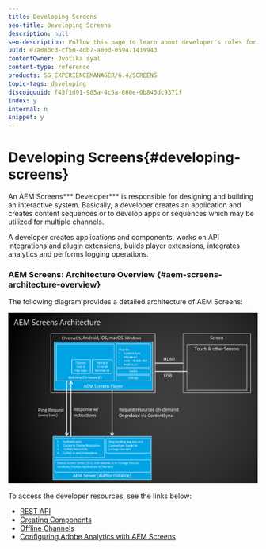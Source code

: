 ```yaml
---
title: Developing Screens
seo-title: Developing Screens
description: null
seo-description: Follow this page to learn about developer's roles for AEM Screens. An AEM Screens developer creates an application and content sequences and develops apps or sequences which may be utilized for multiple channels.
uuid: e7a08bcd-cf50-4db7-a80d-059471419943
contentOwner: Jyotika syal
content-type: reference
products: SG_EXPERIENCEMANAGER/6.4/SCREENS
topic-tags: developing
discoiquuid: f43f1d91-965a-4c5a-860e-0b845dc9371f
index: y
internal: n
snippet: y
---
```


# Developing Screens{#developing-screens}

An AEM Screens*** Developer*** is responsible for designing and building an interactive system. Basically, a developer creates an application and creates content sequences or to develop apps or sequences which may be utilized for multiple channels.

A developer creates applications and components, works on API integrations and plugin extensions, builds player extensions, integrates analytics and performs logging operations.

### AEM Screens: Architecture Overview {#aem-screens-architecture-overview}

The following diagram provides a detailed architecture of AEM Screens:

![](assets/chlimage_1-79.png)

To access the developer resources, see the links below:

* [REST API](../../screens/using/rest-api.md)
* [Creating Components](../../screens/using/creating-components.md)
* [Offline Channels](../../sites/developing/using/developing-screens-offline-channels.md)
* [Configuring Adobe Analytics with AEM Screens](../../screens/using/configuring-adobe-analytics-aem-screens.md)


